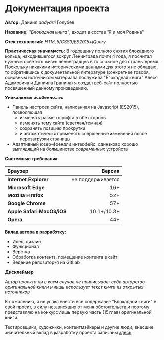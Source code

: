  Документация проекта
 ===
 
 **Автор:**  Даниил *dadyarri* Голубев
 
 **Название:**  *"Блокадная книга"*, входит в состав  "Я и моя Родина"
 
 **Стек технологий:** *HTML5/CSS3/ES2015+jQuery*
 
 **Практическая значимость:** В годовщину полного снятия блокадного кольца, находившегося вокруг Ленинграда почти 4 года, я посчитал нужным осветить жизнь ленинградцев в то сложное для страны время. Поскольку никакими историческими данными для этого я не обладаю, то обратившись к документальной литературе (конкретнее говоря, основным источником материала послужила  "Блокадная книга" Алеся Адамовича и Даниила Гранина) я создал веб-сайт полностью посвященный данному произведению.
 
 **Уникальные особенности:**
 *  Панель настроек сайта, написанная на Javascript (ES2015), позволяющая
     *  изменять размер шрифта в обе стороны
     *  изменять тему сайта (светлая/темная)
     *  сохранять позицию прокрутки
     *  и автоматически применять совршенные изменения после перезагрузки страницы
*  Адаптивный юзер-френдли интерфейс, одинаково хорошо выглядящий на большинстве *современных* устройств

**Cистемные требования:**

| Браузер                    |            Версия |
| :------------------------- | ----------------: |
| **Internet Explorer**      | не поддерживается |
| **Microsoft Edge**         |               16+ |
| **Mozilla Firefox**        |               52+ |
| **Google Chrome**          |               57+ |
| **Apple Safari MacOS/iOS** |       10.1+/10.3+ |
| **Opera**                  |               44+ |

**Вклад автора в разработку:**

* Идея, дизайн
* Функционал
* Верстка
* Обработка контента, помещение контента в сайт
* Ведение репозитория на GitLab

**Дисклеймер**

*Автор проекта ни в коем случае не приписывает себе авторство оригинальной книги и лишь использует текст книги из открытых источников*

К сожалению, я не успел внести все содержание "Блокадной книги" в свой проект, в силу независящих от меня обстоятельств и поэтому представляю на конкурс лишь первую часть (15 глав) оригинальной книги.

Тестировщики, художники, контентмэйкеры и другие люди, внесшие значительный вклад в разработку проекта записаны [здесь](../blob/master/CONTRIBUTING.md)
